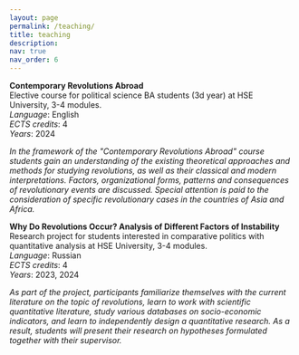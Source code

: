 ```yaml
---
layout: page
permalink: /teaching/
title: teaching
description: 
nav: true
nav_order: 6
---
```


**Contemporary Revolutions Abroad**  
Elective course for political science BA students (3d year) at HSE University, 3-4 modules.  
*Language*: English      
*ECTS credits*: 4   
*Years*: 2024   

*In the framework of the "Contemporary Revolutions Abroad" course students gain an understanding of the existing theoretical approaches and methods for studying revolutions, as well as their classical and modern interpretations. Factors, organizational forms, patterns and consequences of revolutionary events are discussed. Special attention is paid to the consideration of specific revolutionary cases in the countries of Asia and Africa.*

**Why Do Revolutions Occur? Analysis of Different Factors of Instability**  
Research project for students interested in comparative politics with quantitative analysis at HSE University, 3-4 modules.     
*Language*: Russian     
*ECTS credits*: 4   
*Years*: 2023, 2024 

*As part of the project, participants familiarize themselves with the current literature on the topic of revolutions, learn to work with scientific quantitative literature, study various databases on socio-economic indicators, and learn to independently design a quantitative research. As a result, students will present their research on hypotheses formulated together with their supervisor.*
